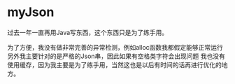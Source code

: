 # myJson #

过去一年一直再用Java写东西，这个东西只是为了练手用。

为了方便，我没有做非常完善的异常检测，例如alloc函数我都假定能够正常运行
另外我主要针对的是严格的Json串，因此如果有空格类字符会出现问题
我也没有使用缓存，因为我主要是为了练手用，当然这也是以后有时间的话再进行优化的地方。
